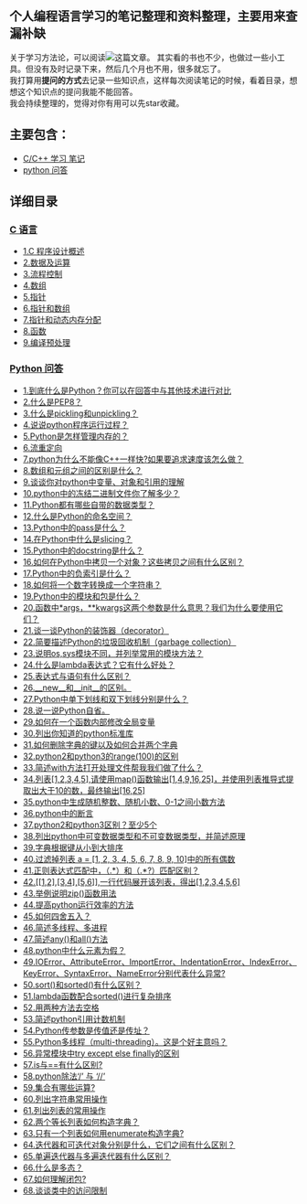 ﻿## 个人编程语言学习的笔记整理和资料整理，主要用来查漏补缺
关于学习方法论，可以阅读![这篇文章](https://github.com/jinbooooom/plan-to-execute)。
其实看的书也不少，也做过一些小工具。但没有及时记录下来，然后几个月也不用，很多就忘了。  
我打算用**提问的方式**去记录一些知识点，这样每次阅读笔记的时候，看着目录，想想这个知识点的提问我能不能回答。  
我会持续整理的，觉得对你有用可以先star收藏。

## 主要包含：
- [C/C++ 学习 笔记](C&C++)
- [python 问答](QA/python/MyOffer.md)

## 详细目录
### [C 语言](C&C++/C)
- [1.C 程序设计概述](https://github.com/jinbooooom/Programming-Checking-for-Missing/blob/master/C%26C%2B%2B/C/1.C%E7%A8%8B%E5%BA%8F%E8%AE%BE%E8%AE%A1%E6%A6%82%E8%BF%B0.md)
- [2.数据及运算](https://github.com/jinbooooom/Programming-Checking-for-Missing/blob/master/C%26C%2B%2B/C/2.%E6%95%B0%E6%8D%AE%E5%8F%8A%E8%BF%90%E7%AE%97.md)
- [3.流程控制](https://github.com/jinbooooom/Programming-Checking-for-Missing/blob/master/C%26C%2B%2B/C/3.%E6%B5%81%E7%A8%8B%E6%8E%A7%E5%88%B6.md)
- [4.数组](https://github.com/jinbooooom/Programming-Checking-for-Missing/blob/master/C%26C%2B%2B/C/4.%E6%95%B0%E7%BB%84.md)
- [5.指针](https://github.com/jinbooooom/Programming-Checking-for-Missing/blob/master/C%26C%2B%2B/C/5.%E6%8C%87%E9%92%88.md)
- [6.指针和数组](https://github.com/jinbooooom/Programming-Checking-for-Missing/blob/master/C%26C%2B%2B/C/6.%E6%8C%87%E9%92%88%E5%92%8C%E6%95%B0%E7%BB%84.md)
- [7.指针和动态内存分配](https://github.com/jinbooooom/Programming-Checking-for-Missing/blob/master/C%26C%2B%2B/C/7.%E6%8C%87%E9%92%88%E5%92%8C%E5%8A%A8%E6%80%81%E5%86%85%E5%AD%98%E5%88%86%E9%85%8D.md)
- [8.函数](https://github.com/jinbooooom/Programming-Checking-for-Missing/blob/master/C%26C%2B%2B/C/8.%E5%87%BD%E6%95%B0.md)
- [9.编译预处理](https://github.com/jinbooooom/Programming-Checking-for-Missing/blob/master/C%26C%2B%2B/C/9.%E7%BC%96%E8%AF%91%E9%A2%84%E5%A4%84%E7%90%86.md)

### [Python 问答](QA/python/MyOffer.md)
- [1.到底什么是Python？你可以在回答中与其他技术进行对比](https://github.com/jinbooooom/Programming-Checking-for-Missing/blob/master/QA/python/MyOffer.md#1%E5%88%B0%E5%BA%95%E4%BB%80%E4%B9%88%E6%98%AFpython%E4%BD%A0%E5%8F%AF%E4%BB%A5%E5%9C%A8%E5%9B%9E%E7%AD%94%E4%B8%AD%E4%B8%8E%E5%85%B6%E4%BB%96%E6%8A%80%E6%9C%AF%E8%BF%9B%E8%A1%8C%E5%AF%B9%E6%AF%94)
- [2.什么是PEP8？](https://github.com/jinbooooom/Programming-Checking-for-Missing/blob/master/QA/python/MyOffer.md#2%E4%BB%80%E4%B9%88%E6%98%AFpep8)
- [3.什么是pickling和unpickling？](https://github.com/jinbooooom/Programming-Checking-for-Missing/blob/master/QA/python/MyOffer.md#3%E4%BB%80%E4%B9%88%E6%98%AFpickling%E5%92%8Cunpickling)
- [4.说说python程序运行过程？](https://github.com/jinbooooom/Programming-Checking-for-Missing/blob/master/QA/python/MyOffer.md#4%E8%AF%B4%E8%AF%B4python%E7%A8%8B%E5%BA%8F%E8%BF%90%E8%A1%8C%E8%BF%87%E7%A8%8B)
- [5.Python是怎样管理内存的？](https://github.com/jinbooooom/Programming-Checking-for-Missing/blob/master/QA/python/MyOffer.md#5python%E6%98%AF%E6%80%8E%E6%A0%B7%E7%AE%A1%E7%90%86%E5%86%85%E5%AD%98%E7%9A%84)
- [6.流重定向](https://github.com/jinbooooom/Programming-Checking-for-Missing/blob/master/QA/python/MyOffer.md#6%E6%B5%81%E9%87%8D%E5%AE%9A%E5%90%91)
- [7.python为什么不能像C++一样快?如果要追求速度该怎么做？](https://github.com/jinbooooom/Programming-Checking-for-Missing/blob/master/QA/python/MyOffer.md#7python%E4%B8%BA%E4%BB%80%E4%B9%88%E4%B8%8D%E8%83%BD%E5%83%8Fc%E4%B8%80%E6%A0%B7%E5%BF%AB%E5%A6%82%E6%9E%9C%E8%A6%81%E8%BF%BD%E6%B1%82%E9%80%9F%E5%BA%A6%E8%AF%A5%E6%80%8E%E4%B9%88%E5%81%9A)
- [8.数组和元组之间的区别是什么？](https://github.com/jinbooooom/Programming-Checking-for-Missing/blob/master/QA/python/MyOffer.md#8%E6%95%B0%E7%BB%84%E5%92%8C%E5%85%83%E7%BB%84%E4%B9%8B%E9%97%B4%E7%9A%84%E5%8C%BA%E5%88%AB%E6%98%AF%E4%BB%80%E4%B9%88)
- [9.谈谈你对python中变量、对象和引用的理解](https://github.com/jinbooooom/Programming-Checking-for-Missing/blob/master/QA/python/MyOffer.md#9%E8%B0%88%E8%B0%88%E4%BD%A0%E5%AF%B9python%E4%B8%AD%E5%8F%98%E9%87%8F%E5%AF%B9%E8%B1%A1%E5%92%8C%E5%BC%95%E7%94%A8%E7%9A%84%E7%90%86%E8%A7%A3)
- [10.python中的冻结二进制文件你了解多少？](https://github.com/jinbooooom/Programming-Checking-for-Missing/blob/master/QA/python/MyOffer.md#10python%E4%B8%AD%E7%9A%84%E5%86%BB%E7%BB%93%E4%BA%8C%E8%BF%9B%E5%88%B6%E6%96%87%E4%BB%B6%E4%BD%A0%E4%BA%86%E8%A7%A3%E5%A4%9A%E5%B0%91)
- [11.Python都有哪些自带的数据类型？](https://github.com/jinbooooom/Programming-Checking-for-Missing/blob/master/QA/python/MyOffer.md#11python%E9%83%BD%E6%9C%89%E5%93%AA%E4%BA%9B%E8%87%AA%E5%B8%A6%E7%9A%84%E6%95%B0%E6%8D%AE%E7%B1%BB%E5%9E%8B)
- [12.什么是Python的命名空间？](https://github.com/jinbooooom/Programming-Checking-for-Missing/blob/master/QA/python/MyOffer.md#12%E4%BB%80%E4%B9%88%E6%98%AFpython%E7%9A%84%E5%91%BD%E5%90%8D%E7%A9%BA%E9%97%B4)
- [13.Python中的pass是什么？](https://github.com/jinbooooom/Programming-Checking-for-Missing/blob/master/QA/python/MyOffer.md#13python%E4%B8%AD%E7%9A%84pass%E6%98%AF%E4%BB%80%E4%B9%88)
- [14.在Python中什么是slicing？](https://github.com/jinbooooom/Programming-Checking-for-Missing/blob/master/QA/python/MyOffer.md#14%E5%9C%A8python%E4%B8%AD%E4%BB%80%E4%B9%88%E6%98%AFslicing)
- [15.Python中的docstring是什么？](https://github.com/jinbooooom/Programming-Checking-for-Missing/blob/master/QA/python/MyOffer.md#15python%E4%B8%AD%E7%9A%84docstring%E6%98%AF%E4%BB%80%E4%B9%88)
- [16.如何在Python中拷贝一个对象？这些拷贝之间有什么区别？](https://github.com/jinbooooom/Programming-Checking-for-Missing/blob/master/QA/python/MyOffer.md#16%E5%A6%82%E4%BD%95%E5%9C%A8python%E4%B8%AD%E6%8B%B7%E8%B4%9D%E4%B8%80%E4%B8%AA%E5%AF%B9%E8%B1%A1%E8%BF%99%E4%BA%9B%E6%8B%B7%E8%B4%9D%E4%B9%8B%E9%97%B4%E6%9C%89%E4%BB%80%E4%B9%88%E5%8C%BA%E5%88%AB)
- [17.Python中的负索引是什么？](https://github.com/jinbooooom/Programming-Checking-for-Missing/blob/master/QA/python/MyOffer.md#17python%E4%B8%AD%E7%9A%84%E8%B4%9F%E7%B4%A2%E5%BC%95%E6%98%AF%E4%BB%80%E4%B9%88)
- [18.如何将一个数字转换成一个字符串？](https://github.com/jinbooooom/Programming-Checking-for-Missing/blob/master/QA/python/MyOffer.md#18%E5%A6%82%E4%BD%95%E5%B0%86%E4%B8%80%E4%B8%AA%E6%95%B0%E5%AD%97%E8%BD%AC%E6%8D%A2%E6%88%90%E4%B8%80%E4%B8%AA%E5%AD%97%E7%AC%A6%E4%B8%B2)
- [19.Python中的模块和包是什么？](https://github.com/jinbooooom/Programming-Checking-for-Missing/blob/master/QA/python/MyOffer.md#19python%E4%B8%AD%E7%9A%84%E6%A8%A1%E5%9D%97%E5%92%8C%E5%8C%85%E6%98%AF%E4%BB%80%E4%B9%88)
- [20.函数中\*args，\**kwargs这两个参数是什么意思？我们为什么要使用它们？](https://github.com/jinbooooom/Programming-Checking-for-Missing/blob/master/QA/python/MyOffer.md#20%E5%87%BD%E6%95%B0%E4%B8%ADargskwargs%E8%BF%99%E4%B8%A4%E4%B8%AA%E5%8F%82%E6%95%B0%E6%98%AF%E4%BB%80%E4%B9%88%E6%84%8F%E6%80%9D%E6%88%91%E4%BB%AC%E4%B8%BA%E4%BB%80%E4%B9%88%E8%A6%81%E4%BD%BF%E7%94%A8%E5%AE%83%E4%BB%AC)
- [21.谈一谈Python的装饰器（decorator）](https://github.com/jinbooooom/Programming-Checking-for-Missing/blob/master/QA/python/MyOffer.md#21%E8%B0%88%E4%B8%80%E8%B0%88python%E7%9A%84%E8%A3%85%E9%A5%B0%E5%99%A8decorator)
- [22.简要描述Python的垃圾回收机制（garbage collection）](https://github.com/jinbooooom/Programming-Checking-for-Missing/blob/master/QA/python/MyOffer.md#22%E7%AE%80%E8%A6%81%E6%8F%8F%E8%BF%B0python%E7%9A%84%E5%9E%83%E5%9C%BE%E5%9B%9E%E6%94%B6%E6%9C%BA%E5%88%B6garbage-collection)
- [23.说明os,sys模块不同，并列举常用的模块方法？](https://github.com/jinbooooom/Programming-Checking-for-Missing/blob/master/QA/python/MyOffer.md#23%E8%AF%B4%E6%98%8Eossys%E6%A8%A1%E5%9D%97%E4%B8%8D%E5%90%8C%E5%B9%B6%E5%88%97%E4%B8%BE%E5%B8%B8%E7%94%A8%E7%9A%84%E6%A8%A1%E5%9D%97%E6%96%B9%E6%B3%95)
- [24.什么是lambda表达式？它有什么好处？](https://github.com/jinbooooom/Programming-Checking-for-Missing/blob/master/QA/python/MyOffer.md#24%E4%BB%80%E4%B9%88%E6%98%AFlambda%E8%A1%A8%E8%BE%BE%E5%BC%8F%E5%AE%83%E6%9C%89%E4%BB%80%E4%B9%88%E5%A5%BD%E5%A4%84)
- [25.表达式与语句有什么区别？](https://github.com/jinbooooom/Programming-Checking-for-Missing/blob/master/QA/python/MyOffer.md#25%E8%A1%A8%E8%BE%BE%E5%BC%8F%E4%B8%8E%E8%AF%AD%E5%8F%A5%E6%9C%89%E4%BB%80%E4%B9%88%E5%8C%BA%E5%88%AB)
- [26.\__new\__和\__init\__的区别。](https://github.com/jinbooooom/Programming-Checking-for-Missing/blob/master/QA/python/MyOffer.md#26__new__%E5%92%8C__init__%E7%9A%84%E5%8C%BA%E5%88%AB)
- [27.Python中单下划线和双下划线分别是什么？](https://github.com/jinbooooom/Programming-Checking-for-Missing/blob/master/QA/python/MyOffer.md#27python%E4%B8%AD%E5%8D%95%E4%B8%8B%E5%88%92%E7%BA%BF%E5%92%8C%E5%8F%8C%E4%B8%8B%E5%88%92%E7%BA%BF%E5%88%86%E5%88%AB%E6%98%AF%E4%BB%80%E4%B9%88)
- [28.说一说Python自省。](https://github.com/jinbooooom/Programming-Checking-for-Missing/blob/master/QA/python/MyOffer.md#28%E8%AF%B4%E4%B8%80%E8%AF%B4python%E8%87%AA%E7%9C%81)
- [29.如何在一个函数内部修改全局变量](https://github.com/jinbooooom/Programming-Checking-for-Missing/blob/master/QA/python/MyOffer.md#29%E5%A6%82%E4%BD%95%E5%9C%A8%E4%B8%80%E4%B8%AA%E5%87%BD%E6%95%B0%E5%86%85%E9%83%A8%E4%BF%AE%E6%94%B9%E5%85%A8%E5%B1%80%E5%8F%98%E9%87%8F)
- [30.列出你知道的python标准库](https://github.com/jinbooooom/Programming-Checking-for-Missing/blob/master/QA/python/MyOffer.md#30%E5%88%97%E5%87%BA%E4%BD%A0%E7%9F%A5%E9%81%93%E7%9A%84python%E6%A0%87%E5%87%86%E5%BA%93)
- [31.如何删除字典的键以及如何合并两个字典](https://github.com/jinbooooom/Programming-Checking-for-Missing/blob/master/QA/python/MyOffer.md#31%E5%A6%82%E4%BD%95%E5%88%A0%E9%99%A4%E5%AD%97%E5%85%B8%E7%9A%84%E9%94%AE%E4%BB%A5%E5%8F%8A%E5%A6%82%E4%BD%95%E5%90%88%E5%B9%B6%E4%B8%A4%E4%B8%AA%E5%AD%97%E5%85%B8)
- [32.python2和python3的range(100)的区别](https://github.com/jinbooooom/Programming-Checking-for-Missing/blob/master/QA/python/MyOffer.md#32python2%E5%92%8Cpython3%E7%9A%84range100%E7%9A%84%E5%8C%BA%E5%88%AB)
- [33.简述with方法打开处理文件帮我我们做了什么？](https://github.com/jinbooooom/Programming-Checking-for-Missing/blob/master/QA/python/MyOffer.md#33%E7%AE%80%E8%BF%B0with%E6%96%B9%E6%B3%95%E6%89%93%E5%BC%80%E5%A4%84%E7%90%86%E6%96%87%E4%BB%B6%E5%B8%AE%E6%88%91%E6%88%91%E4%BB%AC%E5%81%9A%E4%BA%86%E4%BB%80%E4%B9%88)
- [34.列表[1,2,3,4,5],请使用map()函数输出[1,4,9,16,25]，并使用列表推导式提取出大于10的数，最终输出[16,25]](https://github.com/jinbooooom/Programming-Checking-for-Missing/blob/master/QA/python/MyOffer.md#34%E5%88%97%E8%A1%A812345%E8%AF%B7%E4%BD%BF%E7%94%A8map%E5%87%BD%E6%95%B0%E8%BE%93%E5%87%BA1491625%E5%B9%B6%E4%BD%BF%E7%94%A8%E5%88%97%E8%A1%A8%E6%8E%A8%E5%AF%BC%E5%BC%8F%E6%8F%90%E5%8F%96%E5%87%BA%E5%A4%A7%E4%BA%8E10%E7%9A%84%E6%95%B0%E6%9C%80%E7%BB%88%E8%BE%93%E5%87%BA1625)
- [35.python中生成随机整数、随机小数、0-1之间小数方法](https://github.com/jinbooooom/Programming-Checking-for-Missing/blob/master/QA/python/MyOffer.md#35python%E4%B8%AD%E7%94%9F%E6%88%90%E9%9A%8F%E6%9C%BA%E6%95%B4%E6%95%B0%E9%9A%8F%E6%9C%BA%E5%B0%8F%E6%95%B00-1%E4%B9%8B%E9%97%B4%E5%B0%8F%E6%95%B0%E6%96%B9%E6%B3%95)
- [36.python中的断言](https://github.com/jinbooooom/Programming-Checking-for-Missing/blob/master/QA/python/MyOffer.md#36python%E4%B8%AD%E7%9A%84%E6%96%AD%E8%A8%80)
- [37.python2和python3区别？至少5个](https://github.com/jinbooooom/Programming-Checking-for-Missing/blob/master/QA/python/MyOffer.md#37python2%E5%92%8Cpython3%E5%8C%BA%E5%88%AB%E8%87%B3%E5%B0%915%E4%B8%AA)
- [38.列出python中可变数据类型和不可变数据类型，并简述原理](https://github.com/jinbooooom/Programming-Checking-for-Missing/blob/master/QA/python/MyOffer.md#38%E5%88%97%E5%87%BApython%E4%B8%AD%E5%8F%AF%E5%8F%98%E6%95%B0%E6%8D%AE%E7%B1%BB%E5%9E%8B%E5%92%8C%E4%B8%8D%E5%8F%AF%E5%8F%98%E6%95%B0%E6%8D%AE%E7%B1%BB%E5%9E%8B%E5%B9%B6%E7%AE%80%E8%BF%B0%E5%8E%9F%E7%90%86)
- [39.字典根据键从小到大排序](https://github.com/jinbooooom/Programming-Checking-for-Missing/blob/master/QA/python/MyOffer.md#39%E5%AD%97%E5%85%B8%E6%A0%B9%E6%8D%AE%E9%94%AE%E4%BB%8E%E5%B0%8F%E5%88%B0%E5%A4%A7%E6%8E%92%E5%BA%8F)
- [40.过滤掉列表 a = [1, 2, 3, 4, 5, 6, 7, 8, 9, 10]中的所有偶数](https://github.com/jinbooooom/Programming-Checking-for-Missing/blob/master/QA/python/MyOffer.md#40%E8%BF%87%E6%BB%A4%E6%8E%89%E5%88%97%E8%A1%A8-a--1-2-3-4-5-6-7-8-9-10%E4%B8%AD%E7%9A%84%E6%89%80%E6%9C%89%E5%81%B6%E6%95%B0)
- [41.正则表达式匹配中，（.\*）和（.\*?）匹配区别？](https://github.com/jinbooooom/Programming-Checking-for-Missing/blob/master/QA/python/MyOffer.md#41%E6%AD%A3%E5%88%99%E8%A1%A8%E8%BE%BE%E5%BC%8F%E5%8C%B9%E9%85%8D%E4%B8%AD%E5%92%8C%E5%8C%B9%E9%85%8D%E5%8C%BA%E5%88%AB)
- [42.[[1,2],[3,4],[5,6]],一行代码展开该列表，得出[1,2,3,4,5,6]](https://github.com/jinbooooom/Programming-Checking-for-Missing/blob/master/QA/python/MyOffer.md#42123456%E4%B8%80%E8%A1%8C%E4%BB%A3%E7%A0%81%E5%B1%95%E5%BC%80%E8%AF%A5%E5%88%97%E8%A1%A8%E5%BE%97%E5%87%BA123456)
- [43.举例说明zip()函数用法](https://github.com/jinbooooom/Programming-Checking-for-Missing/blob/master/QA/python/MyOffer.md#43%E4%B8%BE%E4%BE%8B%E8%AF%B4%E6%98%8Ezip%E5%87%BD%E6%95%B0%E7%94%A8%E6%B3%95)
- [44.提高python运行效率的方法](https://github.com/jinbooooom/Programming-Checking-for-Missing/blob/master/QA/python/MyOffer.md#44%E6%8F%90%E9%AB%98python%E8%BF%90%E8%A1%8C%E6%95%88%E7%8E%87%E7%9A%84%E6%96%B9%E6%B3%95)
- [45.如何四舍五入？](https://github.com/jinbooooom/Programming-Checking-for-Missing/blob/master/QA/python/MyOffer.md#45%E5%A6%82%E4%BD%95%E5%9B%9B%E8%88%8D%E4%BA%94%E5%85%A5)
- [46.简述多线程、多进程](https://github.com/jinbooooom/Programming-Checking-for-Missing/blob/master/QA/python/MyOffer.md#46%E7%AE%80%E8%BF%B0%E5%A4%9A%E7%BA%BF%E7%A8%8B%E5%A4%9A%E8%BF%9B%E7%A8%8B)
- [47.简述any()和all()方法](https://github.com/jinbooooom/Programming-Checking-for-Missing/blob/master/QA/python/MyOffer.md#47%E7%AE%80%E8%BF%B0any%E5%92%8Call%E6%96%B9%E6%B3%95)
- [48.python中什么元素为假？](https://github.com/jinbooooom/Programming-Checking-for-Missing/blob/master/QA/python/MyOffer.md#48python%E4%B8%AD%E4%BB%80%E4%B9%88%E5%85%83%E7%B4%A0%E4%B8%BA%E5%81%87)
- [49.IOError、AttributeError、ImportError、IndentationError、IndexError、KeyError、SyntaxError、NameError分别代表什么异常?](https://github.com/jinbooooom/Programming-Checking-for-Missing/blob/master/QA/python/MyOffer.md#49ioerrorattributeerrorimporterrorindentationerrorindexerrorkeyerrorsyntaxerrornameerror%E5%88%86%E5%88%AB%E4%BB%A3%E8%A1%A8%E4%BB%80%E4%B9%88%E5%BC%82%E5%B8%B8)
- [50.sort()和sorted()有什么区别？](https://github.com/jinbooooom/Programming-Checking-for-Missing/blob/master/QA/python/MyOffer.md#50sort%E5%92%8Csorted%E6%9C%89%E4%BB%80%E4%B9%88%E5%8C%BA%E5%88%AB)
- [51.lambda函数配合sorted()进行复杂排序](https://github.com/jinbooooom/Programming-Checking-for-Missing/blob/master/QA/python/MyOffer.md#51lambda%E5%87%BD%E6%95%B0%E9%85%8D%E5%90%88sorted%E8%BF%9B%E8%A1%8C%E5%A4%8D%E6%9D%82%E6%8E%92%E5%BA%8F)
- [52.用两种方法去空格](https://github.com/jinbooooom/Programming-Checking-for-Missing/blob/master/QA/python/MyOffer.md#52%E7%94%A8%E4%B8%A4%E7%A7%8D%E6%96%B9%E6%B3%95%E5%8E%BB%E7%A9%BA%E6%A0%BC)
- [53.简述python引用计数机制](https://github.com/jinbooooom/Programming-Checking-for-Missing/blob/master/QA/python/MyOffer.md#53%E7%AE%80%E8%BF%B0python%E5%BC%95%E7%94%A8%E8%AE%A1%E6%95%B0%E6%9C%BA%E5%88%B6)
- [54.Python传参数是传值还是传址？](https://github.com/jinbooooom/Programming-Checking-for-Missing/blob/master/QA/python/MyOffer.md#54python%E4%BC%A0%E5%8F%82%E6%95%B0%E6%98%AF%E4%BC%A0%E5%80%BC%E8%BF%98%E6%98%AF%E4%BC%A0%E5%9D%80)
- [55.Python多线程（multi-threading）。这是个好主意吗？](https://github.com/jinbooooom/Programming-Checking-for-Missing/blob/master/QA/python/MyOffer.md#55python%E5%A4%9A%E7%BA%BF%E7%A8%8Bmulti-threading%E8%BF%99%E6%98%AF%E4%B8%AA%E5%A5%BD%E4%B8%BB%E6%84%8F%E5%90%97)
- [56.异常模块中try except else finally的区别](https://github.com/jinbooooom/Programming-Checking-for-Missing/blob/master/QA/python/MyOffer.md#56%E5%BC%82%E5%B8%B8%E6%A8%A1%E5%9D%97%E4%B8%ADtry-except-else-finally%E7%9A%84%E5%8C%BA%E5%88%AB)
- [57.is与==有什么区别?](https://github.com/jinbooooom/Programming-Checking-for-Missing/blob/master/QA/python/MyOffer.md#57is%E4%B8%8E%E6%9C%89%E4%BB%80%E4%B9%88%E5%8C%BA%E5%88%AB)
- [58.python除法‘/’ 与 ‘//’](https://github.com/jinbooooom/Programming-Checking-for-Missing/blob/master/QA/python/MyOffer.md#58python%E9%99%A4%E6%B3%95-%E4%B8%8E-)
- [59.集合有哪些运算?](https://github.com/jinbooooom/Programming-Checking-for-Missing/blob/master/QA/python/MyOffer.md#59%E9%9B%86%E5%90%88%E6%9C%89%E5%93%AA%E4%BA%9B%E8%BF%90%E7%AE%97)
- [60.列出字符串常用操作](https://github.com/jinbooooom/Programming-Checking-for-Missing/blob/master/QA/python/MyOffer.md#60%E5%88%97%E5%87%BA%E5%AD%97%E7%AC%A6%E4%B8%B2%E5%B8%B8%E7%94%A8%E6%93%8D%E4%BD%9C)
- [61.列出列表的常用操作](https://github.com/jinbooooom/Programming-Checking-for-Missing/blob/master/QA/python/MyOffer.md#61%E5%88%97%E5%87%BA%E5%88%97%E8%A1%A8%E7%9A%84%E5%B8%B8%E7%94%A8%E6%93%8D%E4%BD%9C)
- [62.两个等长列表如何构造字典？](https://github.com/jinbooooom/Programming-Checking-for-Missing/blob/master/QA/python/MyOffer.md#61%E5%88%97%E5%87%BA%E5%88%97%E8%A1%A8%E7%9A%84%E5%B8%B8%E7%94%A8%E6%93%8D%E4%BD%9C)
- [63.只有一个列表如何用enumerate构造字典?](https://github.com/jinbooooom/Programming-Checking-for-Missing/blob/master/QA/python/MyOffer.md#63%E5%8F%AA%E6%9C%89%E4%B8%80%E4%B8%AA%E5%88%97%E8%A1%A8%E5%A6%82%E4%BD%95%E7%94%A8enumerate%E6%9E%84%E9%80%A0%E5%AD%97%E5%85%B8)
- [64.迭代器和可迭代对象分别是什么，它们之间有什么区别？](https://github.com/jinbooooom/Programming-Checking-for-Missing/blob/master/QA/python/MyOffer.md#64%E8%BF%AD%E4%BB%A3%E5%99%A8%E5%92%8C%E5%8F%AF%E8%BF%AD%E4%BB%A3%E5%AF%B9%E8%B1%A1%E5%88%86%E5%88%AB%E6%98%AF%E4%BB%80%E4%B9%88%E5%AE%83%E4%BB%AC%E4%B9%8B%E9%97%B4%E6%9C%89%E4%BB%80%E4%B9%88%E5%8C%BA%E5%88%AB)
- [65.单遍迭代器与多遍迭代器有什么区别？](https://github.com/jinbooooom/Programming-Checking-for-Missing/blob/master/QA/python/MyOffer.md#65%E5%8D%95%E9%81%8D%E8%BF%AD%E4%BB%A3%E5%99%A8%E4%B8%8E%E5%A4%9A%E9%81%8D%E8%BF%AD%E4%BB%A3%E5%99%A8%E6%9C%89%E4%BB%80%E4%B9%88%E5%8C%BA%E5%88%AB)
- [66.什么是多态？](https://github.com/jinbooooom/Programming-Checking-for-Missing/blob/master/QA/python/MyOffer.md#66%E4%BB%80%E4%B9%88%E6%98%AF%E5%A4%9A%E6%80%81)
- [67.如何理解闭包?](https://github.com/jinbooooom/Programming-Checking-for-Missing/blob/master/QA/python/MyOffer.md#67%E5%A6%82%E4%BD%95%E7%90%86%E8%A7%A3%E9%97%AD%E5%8C%85)
- [68.谈谈类中的访问限制](https://github.com/jinbooooom/Programming-Checking-for-Missing/blob/master/QA/python/MyOffer.md#68%E8%B0%88%E8%B0%88%E7%B1%BB%E4%B8%AD%E7%9A%84%E8%AE%BF%E9%97%AE%E9%99%90%E5%88%B6)











